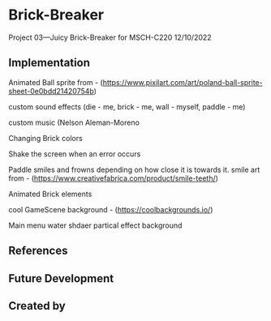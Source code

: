 # Brick-Breaker

Project 03—Juicy Brick-Breaker for MSCH-C220
12/10/2022

## Implementation
Animated Ball sprite from - (https://www.pixilart.com/art/poland-ball-sprite-sheet-0e0bdd21420754b)

custom sound effects (die - me, brick - me, wall - myself, paddle - me)

custom music (Nelson Aleman-Moreno

Changing Brick colors

Shake the screen when an error occurs

Paddle smiles and frowns depending on how close it is towards it. smile art from - (https://www.creativefabrica.com/product/smile-teeth/)

Animated Brick elements

cool GameScene background - (https://coolbackgrounds.io/)

Main menu water shdaer partical effect background



## References

## Future Development

## Created by
```
